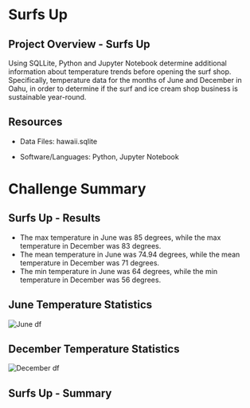 # Surfs Up

## Project Overview - Surfs Up
Using SQLLite, Python and Jupyter Notebook determine additional information about temperature trends before opening the surf shop. Specifically, temperature data for the months of June and December in Oahu, in order to determine if the surf and ice cream shop business is sustainable year-round.

## Resources
-  Data Files: hawaii.sqlite

-  Software/Languages:  Python, Jupyter Notebook

# Challenge Summary


## Surfs Up - Results

-  The max temperature in June was 85 degrees, while the max temperature in December was 83 degrees.
-  The mean temperature in June was 74.94 degrees, while the mean temperature in December was 71 degrees.
-  The min temperature in June was 64 degrees, while the min temperature in December was 56 degrees.

## June Temperature Statistics 
![June df](https://user-images.githubusercontent.com/691355/130883633-afb475cc-3c83-4437-8966-b4813576c7a9.png)

## December Temperature Statistics 
![December df](https://user-images.githubusercontent.com/691355/130883666-438a006d-cc24-4d81-be68-45f1c543cedc.png)


## Surfs Up - Summary

